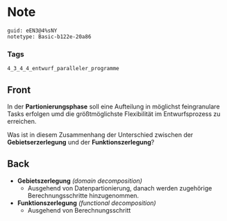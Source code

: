 # Note
```
guid: eEN3@4%sNY
notetype: Basic-b122e-20a86
```

### Tags
```
4_3_4_4_entwurf_paralleler_programme
```

## Front
In der <b>Partionierungsphase</b> soll eine Aufteilung in möglichst
feingranulare Tasks erfolgen umd die größtmöglichste Flexibilität
im Entwurfsprozess zu erreichen.
<div>
  Was ist in diesem Zusammenhang der Unterschied zwischen der
  <b>Gebietserzerlegung</b> und der <b>Funktionszerlegung</b>?
</div>

## Back
<ul>
  <li>
    <strong>Gebietszerlegung</strong> <em>(domain
    decomposition)</em>
    <ul>
      <li>Ausgehend von Datenpartionierung, danach werden
      zugehörige Berechnungsschritte hinzugenommen.
    </ul>
  <li>
    <strong>Funktionszerlegung</strong> <em>(functional
    decomposition)</em>
    <ul>
      <li>Ausgehend von Berechnungsschritt
    </ul>
</ul>
